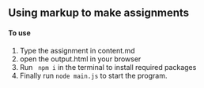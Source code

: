 ## Using markup to make assignments
#### To use
1) Type the assignment in content.md 
2) open the output.html in your browser
3) Run ``` npm i``` in the terminal to install required packages
4) Finally run ```node main.js``` to start the program.
